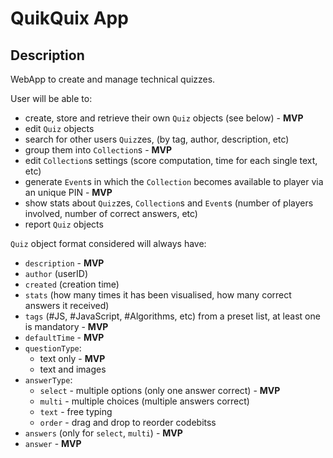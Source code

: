 # QuikQuix App

## Description

WebApp to create and manage technical quizzes.

User will be able to:

- create, store and retrieve their own `Quiz` objects (see below) - **MVP**
- edit `Quiz` objects
- search for other users `Quiz`zes, (by tag, author, description, etc)
- group them into `Collection`s - **MVP**
- edit `Collection`s settings (score computation, time for each single text, etc)
- generate `Event`s in which the `Collection` becomes available to player via an unique PIN - **MVP**
- show stats about `Quiz`zes, `Collection`s and `Event`s (number of players involved, number of correct answers, etc)
- report `Quiz` objects

`Quiz` object format considered will always have:

- `description` - **MVP**
- `author` (userID)
- `created` (creation time)
- `stats` (how many times it has been visualised, how many correct answers it received)
- `tags` (#JS, #JavaScript, #Algorithms, etc) from a preset list, at least one is mandatory - **MVP**
- `defaultTime` - **MVP**
- `questionType`:
  - text only - **MVP**
  - text and images
- `answerType`:
  - `select` - multiple options (only one answer correct) - **MVP**
  - `multi` - multiple choices (multiple answers correct)
  - `text` - free typing
  - `order` - drag and drop to reorder codebitss
- `answers` (only for `select`, `multi`) - **MVP**
- `answer` - **MVP**
